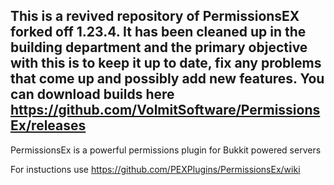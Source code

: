 This is a revived repository of PermissionsEX forked off 1.23.4. It has been cleaned up in the building department and the primary objective with this is to keep it up to date, fix any problems that come up and possibly add new features. You can download builds here https://github.com/VolmitSoftware/PermissionsEx/releases
---
PermissionsEx is a powerful permissions plugin for Bukkit powered servers

For instuctions use https://github.com/PEXPlugins/PermissionsEx/wiki
